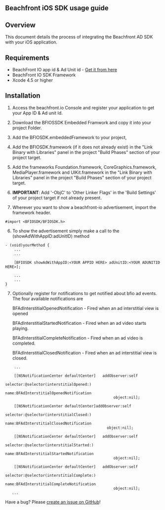 ## Beachfront iOS SDK usage guide

## Overview
This document details the process of integrating the Beachfront AD SDK with your iOS application. 

## Requirements

* BeachFront IO app id & Ad Unit id - [Get it from here](http://beachfront.io/join)
* BeachFront IO SDK Framework
* Xcode 4.5 or higher

## Installation
1. Access the beachfront.io Console and register your application to get your App ID & Ad unit Id.
2. Download the BFIOSSDK Embedded Framwork and copy it into your project Folder.
3. Add the BFIOSDK.embeddedFramework to your project,
4. Add the BFIOSDK.framework (if it does not already exist) in the "Link Binary with Libraries" panel in the project "Build Phases" section of your project target.
5. Add the frameworks Foundation.framework, CoreGraphics.framework, MediaPlayer.framework and UIKit.framework in the "Link Binary with Libraries" panel in the project "Build Phases" section of your project target.
6. **IMPORTANT**: Add '-ObjC' to 'Other Linker Flags' in the 'Build Settings' of your project target if not already present.
  
5. Wherever you want to show a beachfront-io advertisement, import the framework header.
```
#import <BFIOSDK/BFIOSDK.h>
```

6. To show the advertisement simply make a call to the (showAdWithAppID:adUnitID) method
```
- (void)yourMethod {
	...
	...
    
    [BFIOSDK showAdWithAppID:<YOUR APPID HERE> adUnitID:<YOUR ADUNITID HERE>];
    
    ...
    ...
}
```
7. Optionally register for notifications to get notified about bfio ad events. The four available notifications are

	BFAdInterstitialOpenedNotification 		- Fired when an ad interstitial view is opened

	BFAdInterstitialStartedNotification 	- Fired when an ad video starts playing.

	BFAdInterstitialCompleteNotification 	- Fired when an ad video is completed.

	BFAdInterstitialClosedNotification      - Fired when an ad interstitial view is closed.

```	
	...
  
    [[NSNotificationCenter defaultCenter]   addObserver:self
                                               selector:@selector(interstitialOpened:)
                                                   name:BFAdInterstitialOpenedNotification
                                                 object:nil];
    
    [[NSNotificationCenter defaultCenter]addObserver:self
                                            selector:@selector(interstitialClosed:)
                                                name:BFAdInterstitialClosedNotification
                                              object:nil];
    
    [[NSNotificationCenter defaultCenter]   addObserver:self
                                               selector:@selector(interstitialStarted:)
                                                   name:BFAdInterstitialStartedNotification
                                                 object:nil];
    
    [[NSNotificationCenter defaultCenter]   addObserver:self
                                               selector:@selector(interstitialComplete:)
                                                   name:BFAdInterstitialCompleteNotification
                                                 object:nil];
   ...

```

Have a bug? Please [create an issue on GitHub](https://github.com/beachfront/beachfront-io-ios-sdk/issues)!